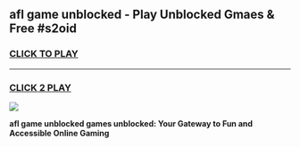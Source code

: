 
## afl game unblocked - Play Unblocked Gmaes & Free #s2oid
<h3>
<a href="https://news.freeplayer.one?title=afl_game_unblocked&ref=24F">CLICK TO PLAY</a></h3>
<hr>

<h3>
<a href="https://news.freeplayer.one?title=afl_game_unblocked&ref=24F">CLICK 2 PLAY</a>
  
</h3>

<a href="https://news.freeplayer.one?title=afl_game_unblocked&ref=24F/"><img src="https://clearcache.store/games.png"></a>


**afl game unblocked games unblocked: Your Gateway to Fun and Accessible Online Gaming**
